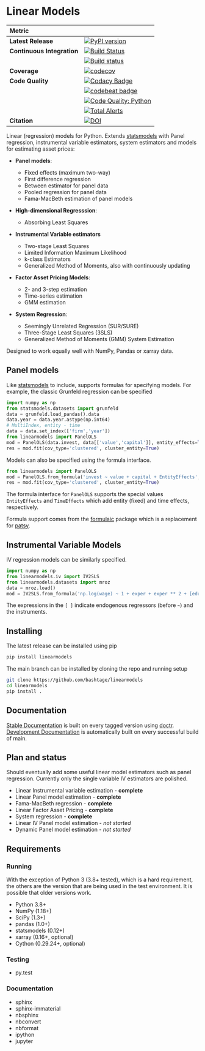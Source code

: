 # Linear Models

| Metric                     |                                                                                                                                                                                                                                                          |
| :------------------------- | :------------------------------------------------------------------------------------------------------------------------------------------------------------------------------------------------------------------------------------------------------- |
| **Latest Release**         | [![PyPI version](https://badge.fury.io/py/linearmodels.svg)](https://badge.fury.io/py/linearmodels)                                                                                                                                                      |
| **Continuous Integration** | [![Build Status](https://dev.azure.com/kevinksheppard/kevinksheppard/_apis/build/status/bashtage.linearmodels?branchName=main)](https://dev.azure.com/kevinksheppard/kevinksheppard/_build/latest?definitionId=2&branchName=main)                        |
|                            | [![Build status](https://ci.appveyor.com/api/projects/status/7768doy6wrdunmdt/branch/main?svg=true)](https://ci.appveyor.com/project/bashtage/linearmodels/branch/main)                                                                                  |
| **Coverage**               | [![codecov](https://codecov.io/gh/bashtage/linearmodels/branch/main/graph/badge.svg)](https://codecov.io/gh/bashtage/linearmodels)                                                                                                                       |
| **Code Quality**           | [![Codacy Badge](https://api.codacy.com/project/badge/Grade/745a24a69cb2466b95df6a53c83892de)](https://www.codacy.com/manual/bashtage/linearmodels?utm_source=github.com&utm_medium=referral&utm_content=bashtage/linearmodels&utm_campaign=Badge_Grade) |
|                            | [![codebeat badge](https://codebeat.co/badges/aaae2fb4-72b5-4a66-97cd-77b93488f243)](https://codebeat.co/projects/github-com-bashtage-linearmodels-main)                                                                                                 |
|                            | [![Code Quality: Python](https://img.shields.io/lgtm/grade/python/g/bashtage/linearmodels.svg?logo=lgtm&logoWidth=18)](https://lgtm.com/projects/g/bashtage/linearmodels/context:python)                                                                 |
|                            | [![Total Alerts](https://img.shields.io/lgtm/alerts/g/bashtage/linearmodels.svg?logo=lgtm&logoWidth=18)](https://lgtm.com/projects/g/bashtage/linearmodels/alerts)                                                                                       |
| **Citation**               | [![DOI](https://zenodo.org/badge/82291672.svg)](https://zenodo.org/badge/latestdoi/82291672)                                                                                                                                                             |

Linear (regression) models for Python. Extends
[statsmodels](http://www.statsmodels.org) with Panel regression,
instrumental variable estimators, system estimators and models for
estimating asset prices:

-   **Panel models**:
    -   Fixed effects (maximum two-way)
    -   First difference regression
    -   Between estimator for panel data
    -   Pooled regression for panel data
    -   Fama-MacBeth estimation of panel models

-   **High-dimensional Regresssion**:
    -   Absorbing Least Squares

-   **Instrumental Variable estimators**
    -   Two-stage Least Squares
    -   Limited Information Maximum Likelihood
    -   k-class Estimators
    -   Generalized Method of Moments, also with continuously updating

-   **Factor Asset Pricing Models**:
    -   2- and 3-step estimation
    -   Time-series estimation
    -   GMM estimation

-   **System Regression**:
    -   Seemingly Unrelated Regression (SUR/SURE)
    -   Three-Stage Least Squares (3SLS)
    -   Generalized Method of Moments (GMM) System Estimation

Designed to work equally well with NumPy, Pandas or xarray data.

## Panel models

Like [statsmodels](http://www.statsmodels.org) to include, supports
formulas for specifying models. For example, the classic Grunfeld regression can be
specified

```python
import numpy as np
from statsmodels.datasets import grunfeld
data = grunfeld.load_pandas().data
data.year = data.year.astype(np.int64)
# MultiIndex, entity - time
data = data.set_index(['firm','year'])
from linearmodels import PanelOLS
mod = PanelOLS(data.invest, data[['value','capital']], entity_effects=True)
res = mod.fit(cov_type='clustered', cluster_entity=True)
```

Models can also be specified using the formula interface.

```python
from linearmodels import PanelOLS
mod = PanelOLS.from_formula('invest ~ value + capital + EntityEffects', data)
res = mod.fit(cov_type='clustered', cluster_entity=True)
```

The formula interface for `PanelOLS` supports the special values
`EntityEffects` and `TimeEffects` which add entity (fixed) and time
effects, respectively.

Formula support comes from the [formulaic](https://github.com/matthewwardrop/formulaic/)
package which is a replacement for [patsy](https://patsy.readthedocs.io/en/latest/).

## Instrumental Variable Models

IV regression models can be similarly specified.

```python
import numpy as np
from linearmodels.iv import IV2SLS
from linearmodels.datasets import mroz
data = mroz.load()
mod = IV2SLS.from_formula('np.log(wage) ~ 1 + exper + exper ** 2 + [educ ~ motheduc + fatheduc]', data)
```

The expressions in the `[ ]` indicate endogenous regressors (before `~`)
and the instruments.

## Installing

The latest release can be installed using pip

```bash
pip install linearmodels
```

The main branch can be installed by cloning the repo and running setup

```bash
git clone https://github.com/bashtage/linearmodels
cd linearmodels
pip install .
```

## Documentation

[Stable Documentation](https://bashtage.github.io/linearmodels/) is
built on every tagged version using
[doctr](https://github.com/drdoctr/doctr).
[Development Documentation](https://bashtage.github.io/linearmodels/devel)
is automatically built on every successful build of main.

## Plan and status

Should eventually add some useful linear model estimators such as panel
regression. Currently only the single variable IV estimators are polished.

-   Linear Instrumental variable estimation - **complete**
-   Linear Panel model estimation - **complete**
-   Fama-MacBeth regression - **complete**
-   Linear Factor Asset Pricing - **complete**
-   System regression - **complete**
-   Linear IV Panel model estimation - _not started_
-   Dynamic Panel model estimation - _not started_

## Requirements

### Running

With the exception of Python 3 (3.8+ tested), which is a hard requirement, the
others are the version that are being used in the test environment. It
is possible that older versions work.

-   Python 3.8+
-   NumPy (1.18+)
-   SciPy (1.3+)
-   pandas (1.0+)
-   statsmodels (0.12+)
-   xarray (0.16+, optional)
-   Cython (0.29.24+, optional)

### Testing

-   py.test

### Documentation

-   sphinx
-   sphinx-immaterial
-   nbsphinx
-   nbconvert
-   nbformat
-   ipython
-   jupyter
